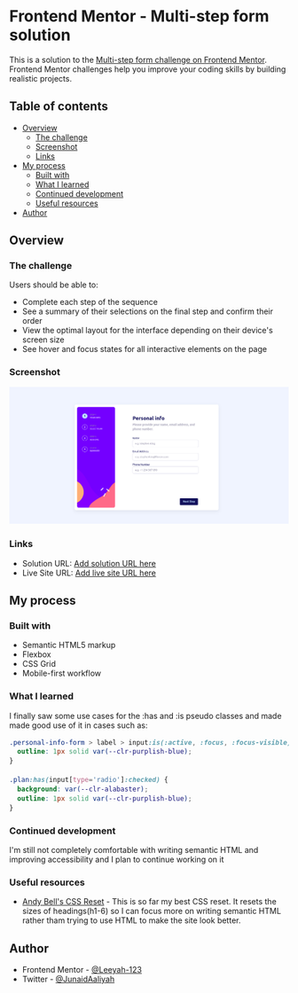 # Frontend Mentor - Multi-step form solution

This is a solution to the [Multi-step form challenge on Frontend Mentor](https://www.frontendmentor.io/challenges/multistep-form-YVAnSdqQBJ). Frontend Mentor challenges help you improve your coding skills by building realistic projects.

## Table of contents

- [Overview](#overview)
  - [The challenge](#the-challenge)
  - [Screenshot](#screenshot)
  - [Links](#links)
- [My process](#my-process)
  - [Built with](#built-with)
  - [What I learned](#what-i-learned)
  - [Continued development](#continued-development)
  - [Useful resources](#useful-resources)
- [Author](#author)

## Overview

### The challenge

Users should be able to:

- Complete each step of the sequence
- See a summary of their selections on the final step and confirm their order
- View the optimal layout for the interface depending on their device's screen size
- See hover and focus states for all interactive elements on the page

### Screenshot

![](./screenshot/screenshot.png)

### Links

- Solution URL: [Add solution URL here](https://your-solution-url.com)
- Live Site URL: [Add live site URL here](https://your-live-site-url.com)

## My process

### Built with

- Semantic HTML5 markup
- Flexbox
- CSS Grid
- Mobile-first workflow

### What I learned

I finally saw some use cases for the :has and :is pseudo classes and made made good use of it in cases such as:

```css
.personal-info-form > label > input:is(:active, :focus, :focus-visible) {
  outline: 1px solid var(--clr-purplish-blue);
}

.plan:has(input[type='radio']:checked) {
  background: var(--clr-alabaster);
  outline: 1px solid var(--clr-purplish-blue);
}
```

### Continued development

I'm still not completely comfortable with writing semantic HTML and improving accessibility and I plan to continue working on it

### Useful resources

- [Andy Bell's CSS Reset](https://piccalil.li/blog/a-modern-css-reset) - This is so far my best CSS reset. It resets the sizes of headings(h1-6) so I can focus more on writing semantic HTML rather tham trying to use HTML to make the site look better.

## Author

- Frontend Mentor - [@Leeyah-123](https://www.frontendmentor.io/profile/Leeyah-123)
- Twitter - [@JunaidAaliyah](https://www.twitter.com/JunaidAaliyah)

